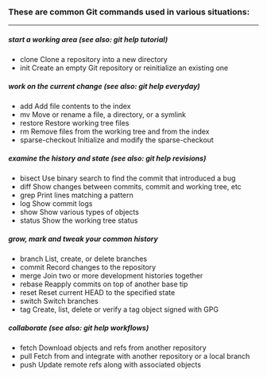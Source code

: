 ### These are common Git commands used in various situations:

----------------------



##### start a working area (see also: git help tutorial)

* clone             Clone a repository into a new directory
* init                 Create an empty Git repository or reinitialize an existing one



##### work on the current change (see also: git help everyday)

* add               Add file contents to the index
* mv                Move or rename a file, a directory, or a symlink
* restore         Restore working tree files
* rm                 Remove files from the working tree and from the index
* sparse-checkout   Initialize and modify the sparse-checkout



##### examine the history and state (see also: git help revisions)

* bisect           Use binary search to find the commit that introduced a bug
* diff                Show changes between commits, commit and working tree, etc
* grep              Print lines matching a pattern
* log                 Show commit logs
* show             Show various types of objects
* status            Show the working tree status



##### grow, mark and tweak your common history

*    branch          List, create, or delete branches
*    commit         Record changes to the repository
*    merge            Join two or more development histories together
*    rebase           Reapply commits on top of another base tip
*    reset              Reset current HEAD to the specified state
*    switch            Switch branches
*    tag                 Create, list, delete or verify a tag object signed with GPG



##### collaborate (see also: git help workflows)

* fetch            Download objects and refs from another repository
* pull               Fetch from and integrate with another repository or a local branch
* push            Update remote refs along with associated objects
